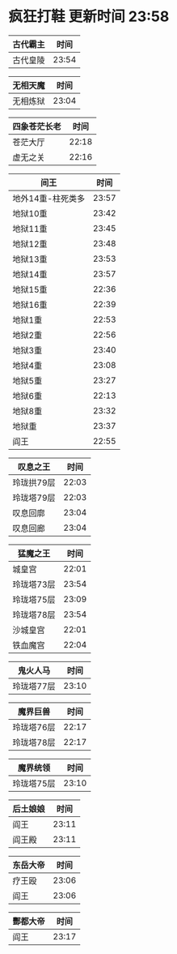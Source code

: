 # 疯狂打鞋 更新时间 23:58

| 古代霸主   | 时间    |
|--------|-------|
| 古代皇陵 | 23:54 |

| 无相天魔   | 时间    |
|--------|-------|
| 无相炼狱 | 23:04 |

| 四象苍茫长老   | 时间    |
|--------|-------|
| 苍茫大厅 | 22:18 |
| 虚无之关 | 22:16 |

| 间王   | 时间    |
|--------|-------|
| 地外14重-柱死类多 | 23:57 |
| 地狱10重 | 23:42 |
| 地狱11重 | 23:45 |
| 地狱12重 | 23:48 |
| 地狱13重 | 23:53 |
| 地狱14重 | 23:57 |
| 地狱15重 | 22:36 |
| 地狱16重 | 22:39 |
| 地狱1重 | 22:53 |
| 地狱2重 | 22:56 |
| 地狱3重 | 23:40 |
| 地狱4重 | 23:08 |
| 地狱5重 | 23:27 |
| 地狱6重 | 22:13 |
| 地狱8重 | 23:32 |
| 地狱重 | 23:37 |
| 阎王 | 22:55 |

| 叹息之王   | 时间    |
|--------|-------|
| 玲珑拱79层 | 22:03 |
| 玲珑塔79层 | 22:03 |
| 叹息回廓 | 23:04 |
| 叹息回廊 | 23:04 |

| 猛魔之王   | 时间    |
|--------|-------|
| 城皇宫 | 22:01 |
| 玲珑塔73层 | 23:54 |
| 玲珑塔75层 | 23:09 |
| 玲珑塔78层 | 23:54 |
| 沙城皇宫 | 22:01 |
| 铁血魔宫 | 22:04 |

| 鬼火人马   | 时间    |
|--------|-------|
| 玲珑塔77层 | 23:10 |

| 魔界巨兽   | 时间    |
|--------|-------|
| 玲珑塔76层 | 22:17 |
| 玲珑塔78层 | 22:17 |

| 魔界统领   | 时间    |
|--------|-------|
| 玲珑塔75层 | 23:10 |

| 后土娘娘   | 时间    |
|--------|-------|
| 阎王 | 23:11 |
| 阎王殿 | 23:11 |

| 东岳大帝   | 时间    |
|--------|-------|
| 疗王殴 | 23:06 |
| 阎王 | 23:06 |

| 酆都大帝   | 时间    |
|--------|-------|
| 阎王 | 23:17 |